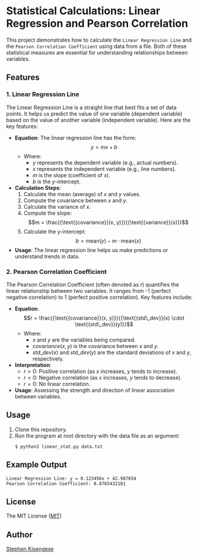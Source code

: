# Statistical Calculations: Linear Regression and Pearson Correlation

This project demonstrates how to calculate the `Linear Regression Line` and the `Pearson Correlation Coefficient` using data from a file. Both of these statistical measures are essential for understanding relationships between variables.

## Features

### 1. Linear Regression Line

The Linear Regression Line is a straight line that best fits a set of data points. It helps us predict the value of one variable (dependent variable) based on the value of another variable (independent variable). Here are the key features:

- **Equation**: The linear regression line has the form:
  $$y = mx + b$$
  - Where:
    - $y$ represents the dependent variable (e.g., actual numbers).
    - $x$ represents the independent variable (e.g., line numbers).
    - $m$ is the slope (coefficient of $x$).
    - $b$ is the $y$-intercept.
- **Calculation Steps**:
  1. Calculate the mean (average) of $x$ and $y$ values.
  2. Compute the covariance between $x$ and $y$.
  3. Calculate the variance of $x$.
  4. Compute the slope: $$m = \frac{{\text{{covariance}}(x, y)}}{{\text{{variance}}(x)}}$$
  5. Calculate the y-intercept: $$b = \text{{mean}}(y) - m \cdot \text{{mean}}(x)$$
- **Usage**: The linear regression line helps us make predictions or understand trends in data.

### 2. Pearson Correlation Coefficient

The Pearson Correlation Coefficient (often denoted as *$r$*) quantifies the linear relationship between two variables. It ranges from -1 (perfect negative correlation) to 1 (perfect positive correlation). Key features include:

- **Equation**:
  $$r = \frac{{\text{{covariance}}(x, y)}}{{\text{{std\_dev}}(x) \cdot \text{{std\_dev}}(y)}}$$
  - Where:
    - $x$ and $y$ are the variables being compared.
    - $covariance(x, y)$ is the covariance between $x$ and $y$.
    - $std\_dev(x)$ and $std\_dev(y)$ are the standard deviations of $x$ and $y$, respectively.
- **Interpretation**:
  - $r > 0$: Positive correlation (as $x$ increases, $y$ tends to increase).
  - $r < 0$: Negative correlation (as $x$ increases, $y$ tends to decrease).
  - $r = 0$: No linear correlation.
- **Usage**: Assessing the strength and direction of linear association between variables.

## Usage

1. Clone this repository.
2. Run the program at root directory with the data file as an argument:
   ```
   $ python3 linear_stat.py data.txt
   ```

## Example Output

```
Linear Regression Line: y = 0.123456x + 42.987654
Pearson Correlation Coefficient: 0.8765432101
```

## License
The MIT License ([MIT](LICENSE)) 
## Author
[Stephen Kisengese](https://github.com/stkisengese)